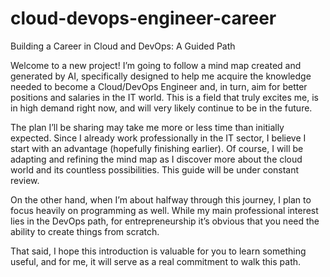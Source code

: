 # cloud-devops-engineer-career
Building a Career in Cloud and DevOps: A Guided Path

Welcome to a new project! I’m going to follow a mind map created and generated by AI, specifically designed to help me acquire the knowledge needed to become a Cloud/DevOps Engineer and, in turn, aim for better positions and salaries in the IT world. This is a field that truly excites me, is in high demand right now, and will very likely continue to be in the future.

The plan I’ll be sharing may take me more or less time than initially expected. Since I already work professionally in the IT sector, I believe I start with an advantage (hopefully finishing earlier). Of course, I will be adapting and refining the mind map as I discover more about the cloud world and its countless possibilities. This guide will be under constant review.

On the other hand, when I’m about halfway through this journey, I plan to focus heavily on programming as well. While my main professional interest lies in the DevOps path, for entrepreneurship it’s obvious that you need the ability to create things from scratch.

That said, I hope this introduction is valuable for you to learn something useful, and for me, it will serve as a real commitment to walk this path.
